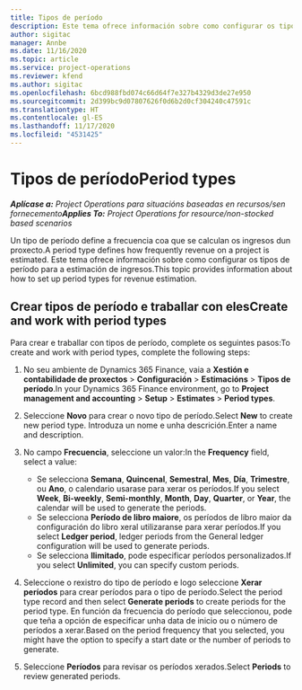 ```yaml
---
title: Tipos de período
description: Este tema ofrece información sobre como configurar os tipos de período para a estimación de ingresos.
author: sigitac
manager: Annbe
ms.date: 11/16/2020
ms.topic: article
ms.service: project-operations
ms.reviewer: kfend
ms.author: sigitac
ms.openlocfilehash: 6bcd988fbd074c66d64f7e327b4329d3de27e950
ms.sourcegitcommit: 2d399bc9d07807626f0d6b2d0cf304240c47591c
ms.translationtype: HT
ms.contentlocale: gl-ES
ms.lasthandoff: 11/17/2020
ms.locfileid: "4531425"
---
```

# <a name="period-types"></a><span data-ttu-id="c28d6-103">Tipos de período</span><span class="sxs-lookup"><span data-stu-id="c28d6-103">Period types</span></span>

<span data-ttu-id="c28d6-104">_**Aplícase a:** Project Operations para situacións baseadas en recursos/sen fornecemento_</span><span class="sxs-lookup"><span data-stu-id="c28d6-104">_**Applies To:** Project Operations for resource/non-stocked based scenarios_</span></span>

<span data-ttu-id="c28d6-105">Un tipo de período define a frecuencia coa que se calculan os ingresos dun proxecto.</span><span class="sxs-lookup"><span data-stu-id="c28d6-105">A period type defines how frequently revenue on a project is estimated.</span></span> <span data-ttu-id="c28d6-106">Este tema ofrece información sobre como configurar os tipos de período para a estimación de ingresos.</span><span class="sxs-lookup"><span data-stu-id="c28d6-106">This topic provides information about how to set up period types for revenue estimation.</span></span> 

## <a name="create-and-work-with-period-types"></a><span data-ttu-id="c28d6-107">Crear tipos de período e traballar con eles</span><span class="sxs-lookup"><span data-stu-id="c28d6-107">Create and work with period types</span></span>
<span data-ttu-id="c28d6-108">Para crear e traballar con tipos de período, complete os seguintes pasos:</span><span class="sxs-lookup"><span data-stu-id="c28d6-108">To create and work with period types, complete the following steps:</span></span>

1. <span data-ttu-id="c28d6-109">No seu ambiente de Dynamics 365 Finance, vaia a **Xestión e contabilidade de proxectos** > **Configuración** > **Estimacións** > **Tipos de período**.</span><span class="sxs-lookup"><span data-stu-id="c28d6-109">In your Dynamics 365 Finance environment, go to **Project management and accounting** > **Setup** > **Estimates** > **Period types**.</span></span>
2. <span data-ttu-id="c28d6-110">Seleccione **Novo** para crear o novo tipo de período.</span><span class="sxs-lookup"><span data-stu-id="c28d6-110">Select **New** to create new period type.</span></span> <span data-ttu-id="c28d6-111">Introduza un nome e unha descrición.</span><span class="sxs-lookup"><span data-stu-id="c28d6-111">Enter a name and description.</span></span>
3. <span data-ttu-id="c28d6-112">No campo **Frecuencia**, seleccione un valor:</span><span class="sxs-lookup"><span data-stu-id="c28d6-112">In the **Frequency** field, select a value:</span></span>

    - <span data-ttu-id="c28d6-113">Se selecciona **Semana**, **Quincenal**, **Semestral**, **Mes**, **Día**, **Trimestre**, ou **Ano**, o calendario usarase para xerar os períodos.</span><span class="sxs-lookup"><span data-stu-id="c28d6-113">If you select **Week**, **Bi-weekly**, **Semi-monthly**, **Month**, **Day**, **Quarter**, or **Year**, the calendar will be used to generate the periods.</span></span> 
    - <span data-ttu-id="c28d6-114">Se selecciona **Período de libro maiore**, os períodos de libro maior da configuración do libro xeral utilizaranse para xerar períodos.</span><span class="sxs-lookup"><span data-stu-id="c28d6-114">If you select **Ledger period**, ledger periods from the General ledger configuration will be used to generate periods.</span></span>
    - <span data-ttu-id="c28d6-115">Se selecciona **Ilimitado**, pode especificar períodos personalizados.</span><span class="sxs-lookup"><span data-stu-id="c28d6-115">If you select **Unlimited**, you can specify custom periods.</span></span>
4. <span data-ttu-id="c28d6-116">Seleccione o rexistro do tipo de período e logo seleccione **Xerar períodos** para crear períodos para o tipo de período.</span><span class="sxs-lookup"><span data-stu-id="c28d6-116">Select the period type record and then select **Generate periods** to create periods for the period type.</span></span> <span data-ttu-id="c28d6-117">En función da frecuencia do período que seleccionou, pode que teña a opción de especificar unha data de inicio ou o número de períodos a xerar.</span><span class="sxs-lookup"><span data-stu-id="c28d6-117">Based on the period frequency that you selected, you might have the option to specify a start date or the number of periods to generate.</span></span>
5. <span data-ttu-id="c28d6-118">Seleccione **Períodos** para revisar os períodos xerados.</span><span class="sxs-lookup"><span data-stu-id="c28d6-118">Select **Periods** to review generated periods.</span></span>

